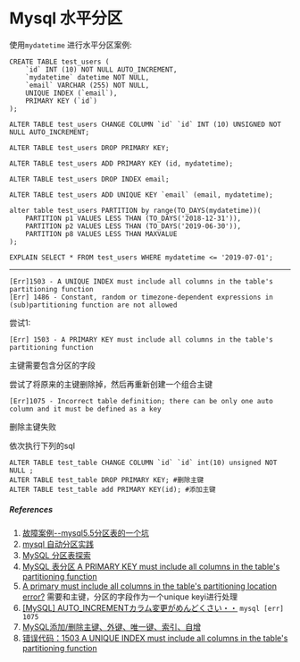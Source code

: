 # Mysql 水平分区

使用`mydatetime` 进行水平分区案例:

```
CREATE TABLE test_users (
	`id` INT (10) NOT NULL AUTO_INCREMENT,
	`mydatetime` datetime NOT NULL,
	`email` VARCHAR (255) NOT NULL,
	UNIQUE INDEX (`email`),
	PRIMARY KEY (`id`)
);

ALTER TABLE test_users CHANGE COLUMN `id` `id` INT (10) UNSIGNED NOT NULL AUTO_INCREMENT;

ALTER TABLE test_users DROP PRIMARY KEY;

ALTER TABLE test_users ADD PRIMARY KEY (id, mydatetime);

ALTER TABLE test_users DROP INDEX email;

ALTER TABLE test_users ADD UNIQUE KEY `email` (email, mydatetime);

alter table test_users PARTITION by range(TO_DAYS(mydatetime))(
	PARTITION p1 VALUES LESS THAN (TO_DAYS('2018-12-31')),
	PARTITION p2 VALUES LESS THAN (TO_DAYS('2019-06-30')),
	PARTITION p8 VALUES LESS THAN MAXVALUE 
);

EXPLAIN SELECT * FROM test_users WHERE mydatetime <= '2019-07-01';
```


------

```
[Err]1503 - A UNIQUE INDEX must include all columns in the table's partitioning function
[Err] 1486 - Constant, random or timezone-dependent expressions in (sub)partitioning function are not allowed
```

尝试1:

```
[Err] 1503 - A PRIMARY KEY must include all columns in the table's partitioning function
```
主键需要包含分区的字段

尝试了将原来的主键删除掉，然后再重新创建一个组合主键

```
[Err]1075 - Incorrect table definition; there can be only one auto column and it must be defined as a key
```

删除主键失败

依次执行下列的sql

```
ALTER TABLE test_table CHANGE COLUMN `id` `id` int(10) unsigned NOT NULL ;
ALTER TABLE test_table DROP PRIMARY KEY; #删除主键
ALTER TABLE test_table add PRIMARY KEY(id); #添加主键
```



##### References
1. [故障案例--mysql5.5分区表的一个坑](https://blog.csdn.net/cug_jiang126com/article/details/51984628)
2. [mysql 自动分区实践](https://blog.csdn.net/lixiang987654321/article/details/56283851)
3. [MySQL 分区表探索](https://learnku.com/articles/22947#e28ab8)
4. [MySQL 表分区 A PRIMARY KEY must include all columns in the table's partitioning function](https://blog.csdn.net/u013803262/article/details/75108523)
5. [A primary must include all columns in the table's partitioning location error?](https://stackoverflow.com/a/11897005) 需要和主键，分区的字段作为一个unique keyi进行处理
6. [[MySQL] AUTO_INCREMENTカラム変更がめんどくさい・・](https://qiita.com/hit/items/7947af990bc4721471af)  `mysql [err] 1075`
7. [MySQL添加/删除主键、外键、唯一键、索引、自增](https://blog.csdn.net/u012643122/article/details/52890772)
8. [错误代码：1503 A UNIQUE INDEX must include all columns in the table's partitioning function](http://kaifage.com/notes/144/error-code-1503-unique-index-must-include-all-columns-in-the-tables-partitioning-function-a.html)